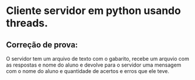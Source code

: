 # Cliente servidor em python usando threads. 
 ## Correção de prova:
 O servidor tem um arquivo de texto com o gabarito, recebe um arquvio com as respostas e nome do aluno e devolve para o servidor uma mensagem com o nome do aluno e quantidade de acertos e erros que ele teve.
